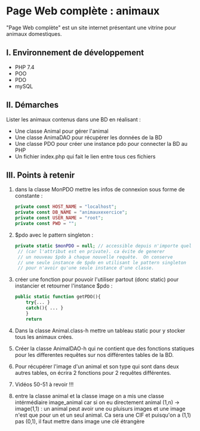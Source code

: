 # Page Web complète : animaux

"Page Web complète" est un site internet présentant une vitrine pour animaux domestiques.

## I. Environnement de développement

* PHP 7.4
* POO
* PDO
* mySQL

## II. Démarches
Lister les animaux contenus dans une BD en réalisant :
- Une classe Animal pour gérer l'animal
- Une classe AnimaDAO pour récupérer les données de la BD
- Une classe PDO pour créer une instance pdo pour connecter la BD au PHP
- Un fichier index.php qui fait le lien entre tous ces fichiers

## III. Points à retenir
 
1. dans la classe MonPDO mettre les infos de connexion sous forme de constante :
    ```php
    private const HOST_NAME = "localhost";
    private const DB_NAME = "animauxexercice";
    private const USER_NAME = "root";
    private const PWD = "";
    ```
2. $pdo avec le pattern singleton :
   ```php
   private static $monPDO = null; // accessible depuis n'importe quel objet de la classe 
    // (car l'attribut est en private). ca évite de generer 
    // un nouveau $pdo à chaque nouvelle requête.  On conserve 
    // une seule instance de $pdo en utilisant le pattern singleton 
    // pour n'avoir qu'une seule instance d'une classe.
    ```

3. créer une fonction pour pouvoir l'utiliser partout (donc static) pour instancier et retourner l'instance $pdo :
    ```php
    public static function getPDO(){
        try{... }
        catch(){ ... }
        }
        return 
    ```
4. Dans la classe Animal.class-h mettre un tableau static pour y stocker tous les animaux crées.
5. Créer la classe AnimalDAO-h qui ne contient que des fonctions statiques pour les differentes requêtes sur nos différentes tables de la BD.
6. Pour récupérer l'image d'un animal et son type qui sont dans deux autres tables, on écrira 2 fonctions pour 2 requêtes différentes.
7. Vidéos 50-51 à revoir !!!
8. entre la classe animal et la classe image on a mis une classe intérmédiaire image_animal car si on eu directement animal (1,n) -> image(1,1) : un animal peut avoir une ou pluisurs images et une image n'est que pour un et un seul animal. Ca sera une CIF et puisqu'on a (1,1) pas (0,1), il faut mettre dans image une clé étrangère 